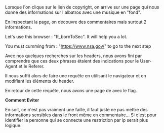 Lorsque l'on clique sur le lien de copyright, on arrive sur une page qui nous donne des informations sur l'albatros avec une musique en "fond".

En inspectant la page, on découvre des commentaires mais surtout 2 informations.

Let's use this browser : "ft_bornToSec". It will help you a lot.

You must cumming from : "https://www.nsa.gov/" to go to the next step

Avec nos quelques recherches sur les headers, nous avons fini par comprendre que ces deux phrases étaient des indications pour le User-Agent et le Referer.

Il nous suffit alors de faire une requête en utilisant le navigateur et en modifiant les éléments du header.

En retour de cette requête, nous avons une page de avec le flag.

**Comment Eviter**

En soit, ce n'est pas vraiment une faille, il faut juste ne pas mettre des informations sensibles dans le front même en commentaire... Si c'est pour identifier la personne qui se connecte une restriction par ip serait plus logique.
